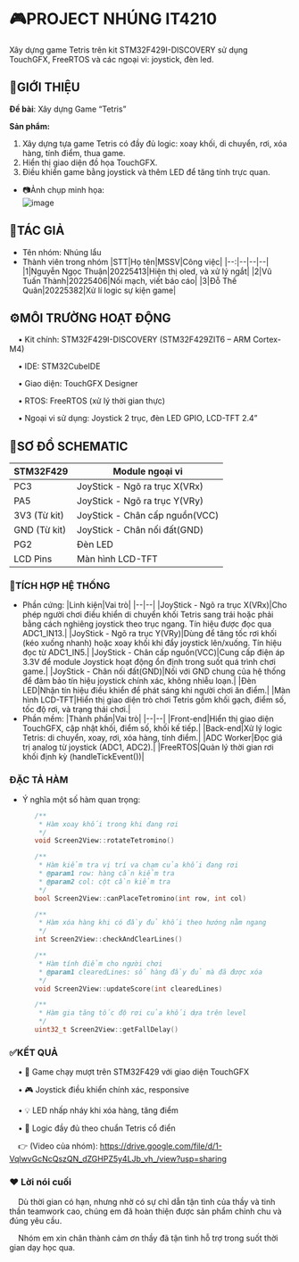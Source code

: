 # 🎮PROJECT NHÚNG IT4210

Xây dựng game Tetris trên kit STM32F429I-DISCOVERY sử dụng TouchGFX, FreeRTOS và các ngoại vi: joystick, đèn led.

## 📌GIỚI THIỆU

__Đề bài__: Xây dựng Game “Tetris”

__Sản phẩm:__
1. Xây dựng tựa game Tetris có đầy đủ logic: xoay khối, di chuyển, rơi, xóa hàng, tính điểm, thua game.
2. Hiển thị giao diện đồ họa TouchGFX.
3. Điều khiển game bằng joystick và thêm LED để tăng tính trực quan.
- 📷Ảnh chụp minh họa:\
  ![image](https://github.com/user-attachments/assets/e09c6cbd-a362-4dee-bf04-800bf2b9ea45)

## 👥TÁC GIẢ

- Tên nhóm: Nhúng lẩu
- Thành viên trong nhóm
  |STT|Họ tên|MSSV|Công việc|
  |--:|--|--|--|
  |1|Nguyễn Ngọc Thuận|20225413|Hiện thị oled, và xử lý ngắt|
  |2|Vũ Tuấn Thành|20225406|Nối mạch, viết báo cáo|
  |3|Đỗ Thế Quân|20225382|Xử lí logic sự kiện game|

## ⚙️MÔI TRƯỜNG HOẠT ĐỘNG

  &nbsp;&nbsp;&nbsp;&nbsp;•	Kit chính: STM32F429I-DISCOVERY (STM32F429ZIT6 – ARM Cortex-M4)

  &nbsp;&nbsp;&nbsp;&nbsp;•	IDE: STM32CubeIDE

  &nbsp;&nbsp;&nbsp;&nbsp;•	Giao diện: TouchGFX Designer

  &nbsp;&nbsp;&nbsp;&nbsp;•	RTOS: FreeRTOS (xử lý thời gian thực)

  &nbsp;&nbsp;&nbsp;&nbsp;•	Ngoại vi sử dụng: Joystick 2 trục, đèn LED GPIO, LCD-TFT 2.4”

## 🧩SƠ ĐỒ SCHEMATIC
  
  |STM32F429|Module ngoại vi|
  |--|--|
  |PC3|JoyStick - Ngõ ra trục X(VRx)|
  |PA5|JoyStick - Ngõ ra trục Y(VRy)|
  |3V3 (Từ kit)|JoyStick - Chân cấp nguồn(VCC)|
  |GND (Từ kit)|JoyStick - Chân nối đất(GND)|
  |PG2|Đèn LED|
  |LCD Pins|Màn hình LCD-TFT|

### 🧠TÍCH HỢP HỆ THỐNG

- Phần cứng:
  |Linh kiện|Vai trò|
  |--|--|
  |JoyStick - Ngõ ra trục X(VRx)|Cho phép người chơi điều khiển di chuyển khối Tetris sang trái hoặc phải bằng cách nghiêng joystick theo trục ngang. Tín hiệu được đọc qua ADC1_IN13.|
  |JoyStick - Ngõ ra trục Y(VRy)|Dùng để tăng tốc rơi khối (kéo xuống nhanh) hoặc xoay khối khi đẩy joystick lên/xuống. Tín hiệu đọc từ ADC1_IN5.|
  |JoyStick - Chân cấp nguồn(VCC)|Cung cấp điện áp 3.3V để module Joystick hoạt động ổn định trong suốt quá trình chơi game.|
  |JoyStick - Chân nối đất(GND)|Nối với GND chung của hệ thống để đảm bảo tín hiệu joystick chính xác, không nhiễu loạn.|
  |Đèn LED|Nhận tín hiệu điều khiển để phát sáng khi người chơi ăn điểm.|
  |Màn hình LCD-TFT|Hiển thị giao diện trò chơi Tetris gồm khối gạch, điểm số, tốc độ rơi, và trạng thái chơi.|
- Phần mềm:
  |Thành phần|Vai trò|
  |--|--|
  |Front-end|Hiển thị giao diện TouchGFX, cập nhật khối, điểm số, khối kế tiếp.|
  |Back-end|Xử lý logic Tetris: di chuyển, xoay, rơi, xóa hàng, tính điểm.|
  |ADC Worker|Đọc giá trị analog từ joystick (ADC1, ADC2).|
  |FreeRTOS|Quản lý thời gian rơi khối định kỳ (handleTickEvent())|

### ĐẶC TẢ HÀM

- Ý nghĩa một số hàm quan trọng:

  ```C
     /**
      * Hàm xoay khối trong khi đang rơi
      */
     void Screen2View::rotateTetromino()
  ```
  ```C
     /**
      * Hàm kiểm tra vị trí va chạm của khối đang rơi
      * @param1 row: hàng cần kiểm tra
      * @param2 col: cột cần kiểm tra
      */
     bool Screen2View::canPlaceTetromino(int row, int col)
  ```
  ```C
     /**
      * Hàm xóa hàng khi có đầy đủ khối theo hướng nằm ngang
      */
     int Screen2View::checkAndClearLines()
  ```
  ```C
     /**
      * Hàm tính điểm cho người chơi
      * @param1 clearedLines: số hàng đầy đủ mà đã được xóa
      */
     void Screen2View::updateScore(int clearedLines)
  ```
  ```C
     /**
      * Hàm gia tăng tốc độ rơi của khối dựa trên level
      */
     uint32_t Screen2View::getFallDelay()
  ```
  
### ✅KẾT QUẢ
  &nbsp;&nbsp;&nbsp;&nbsp;•	🧩 Game chạy mượt trên STM32F429 với giao diện TouchGFX

  &nbsp;&nbsp;&nbsp;&nbsp;•	🎮 Joystick điều khiển chính xác, responsive

  &nbsp;&nbsp;&nbsp;&nbsp;•	💡 LED nhấp nháy khi xóa hàng, tăng điểm

  &nbsp;&nbsp;&nbsp;&nbsp;•	🧠 Logic đầy đủ theo chuẩn Tetris cổ điển

  &nbsp;&nbsp;&nbsp;&nbsp;👉 (Video của nhóm): https://drive.google.com/file/d/1-VqlwvGcNcQszQN_dZGHPZ5y4LJb_vh_/view?usp=sharing

### ❤️ Lời nói cuối

  &nbsp;&nbsp;&nbsp;&nbsp;Dù thời gian có hạn, nhưng nhờ có sự chỉ dẫn tận tình của thầy và tinh thần teamwork cao, chúng em đã hoàn thiện được sản phẩm chỉnh chu và đúng yêu cầu.

  &nbsp;&nbsp;&nbsp;&nbsp;Nhóm em xin chân thành cảm ơn thầy đã tận tình hỗ trợ trong suốt thời gian dạy học qua.

